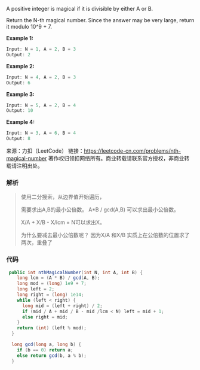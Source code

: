 A positive integer is magical if it is divisible by either A or B.

Return the N-th magical number.  Since the answer may be very large, return it modulo 10^9 + 7.



**Example 1:**

```java
Input: N = 1, A = 2, B = 3
Output: 2
```

**Example 2:**

```java
Input: N = 4, A = 2, B = 3
Output: 6
```

**Example 3:**

```java
Input: N = 5, A = 2, B = 4
Output: 10
```

**Example 4:**

```java
Input: N = 3, A = 6, B = 4
Output: 8
```



来源：力扣（LeetCode）
链接：https://leetcode-cn.com/problems/nth-magical-number
著作权归领扣网络所有。商业转载请联系官方授权，非商业转载请注明出处。



### 解析

> 使用二分搜索，从边界值开始遍历，
>
> 需要求出A,B的最小公倍数。 A*B / gcd(A,B) 可以求出最小公倍数。
>
> X/A + X/B - X/lcm = N可以求出X。
>
> 为什么要减去最小公倍数呢？ 因为X/A 和X/B 实质上在公倍数的位置求了两次，重叠了



### 代码

```java
 public int nthMagicalNumber(int N, int A, int B) {
    long lcm = (A * B) / gcd(A, B);
    long mod = (long) 1e9 + 7;
    long left = 2;
    long right = (long) 1e14;
    while (left < right) {
      long mid = (left + right) / 2;
      if (mid / A + mid / B - mid /lcm < N) left = mid + 1;
      else right = mid;
    }
    return (int) (left % mod);
  }

  long gcd(long a, long b) {
    if (b == 0) return a;
    else return gcd(b, a % b);
  }
```

